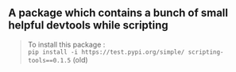 <h2> A package which contains a bunch of small helpful devtools while scripting </h2>

> To install this package :\
`pip install -i https://test.pypi.org/simple/ scripting-tools==0.1.5` (old)